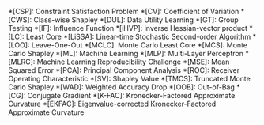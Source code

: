 *[CSP]: Constraint Satisfaction Problem
*[CV]: Coefficient of Variation
*[CWS]: Class-wise Shapley
*[DUL]: Data Utility Learning
*[GT]: Group Testing
*[IF]: Influence Function
*[iHVP]: inverse Hessian-vector product
*[LC]: Least Core
*[LiSSA]: Linear-time Stochastic Second-order Algorithm
*[LOO]: Leave-One-Out
*[MCLC]: Monte Carlo Least Core
*[MCS]: Monte Carlo Shapley
*[ML]: Machine Learning
*[MLP]: Multi-Layer Perceptron
*[MLRC]: Machine Learning Reproducibility Challenge
*[MSE]: Mean Squared Error
*[PCA]: Principal Component Analysis
*[ROC]: Receiver Operating Characteristic
*[SV]: Shapley Value
*[TMCS]: Truncated Monte Carlo Shapley
*[WAD]: Weighted Accuracy Drop
*[OOB]: Out-of-Bag
*[CG]: Conjugate Gradient
*[K-FAC]: Kronecker-Factored Approximate Curvature
*[EKFAC]: Eigenvalue-corrected Kronecker-Factored Approximate Curvature
